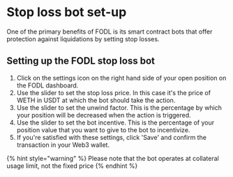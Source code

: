 # Stop loss bot set-up

One of the primary benefits of FODL is its smart contract bots that offer protection against liquidations by setting stop losses.

## Setting up the FODL stop loss bot

1. Click on the settings icon on the right hand side of your open position on the FODL dashboard.
2. Use the slider to set the stop loss price. In this case it's the price of WETH in USDT at which the bot should take the action.
3. Use the slider to set the unwind factor. This is the percentage by which your position will be decreased when the action is triggered.
4. Use the slider to set the bot incentive. This is the percentage of your position value that you want to give to the bot to incentivize.
5. If you're satisfied with these settings, click 'Save' and confirm the transaction in your Web3 wallet.

{% hint style="warning" %}
Please note that the bot operates at collateral usage limit, not the fixed price
{% endhint %}
